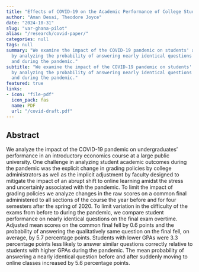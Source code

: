 ```yaml
---
title: "Effects of COVID-19 on the Academic Performance of College Students"
author: "Aman Desai, Theodore Joyce"
date: "2024-10-31"
slug: "var-ghana-pilot"
alias: "/research/covid-paper/"
categories: null
tags: null
summary: "We examine the impact of the COVID-19 pandemic on students' academic performance
  by analyzing the probability of answering nearly identical questions on exams before
  and during the pandemic."
subtitle: "We examine the impact of the COVID-19 pandemic on students' academic performance
  by analyzing the probability of answering nearly identical questions on exams before
  and during the pandemic."
featured: true
links:
- icon: "file-pdf"
  icon_pack: fas
  name: PDF
  url: "/covid-draft.pdf"
---
```


## Abstract 

We analyze the impact of the COVID-19 pandemic on undergraduates’  performance in an introductory economics course at
a large public university.  One challenge in analyzing student academic outcomes during the pandemic was the explicit
change in grading policies by college administrators as well as the implicit adjustment by faculty designed to mitigate
the impact of an abrupt shift to online learning amidst the stress and uncertainly associated with the pandemic. To limit
the impact of grading policies we analyze changes in the  raw scores on a common final administered to all sections of the
course the year before and for four semesters after the spring of 2020.  To limit variation in the difficulty of the exams
from before to during the pandemic, we compare student performance on nearly identical questions on the final  exam overtime.
Adjusted mean scores on the common final fell by 0.6 points  and the probability of answering the qualitatively same question
on the final fell, on average, by 5.7 percentage points. Students with lower GPAs were 3.3 percentage points less likely to
answer similar questions correctly relative to students with higher GPAs during the pandemic. The mean probability of answering
a nearly identical question before and after suddenly moving to online classes increased by 5.6 percentage points.

